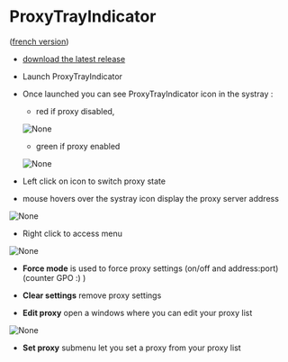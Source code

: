 # ProxyTrayIndicator

([french version](https://github.com/Daudre-Vignier-Charles/ProxyTrayIndicator/blob/master/README.fr-fr.md))

- [download the latest release](https://github.com/Daudre-Vignier-Charles/ProxyTrayIndicator/releases/latest)
- Launch ProxyTrayIndicator
- Once launched you can see ProxyTrayIndicator icon in the systray :
  - red if proxy disabled,
  
  ![None](https://user-images.githubusercontent.com/17654421/53884729-8c61ea80-401c-11e9-9c95-1e1d10fb56c0.png)
  - green if proxy enabled
  
  ![None](https://user-images.githubusercontent.com/17654421/53884794-a8658c00-401c-11e9-9ae7-accfac680a2e.png)

- Left click on icon to switch proxy state

- mouse hovers over the systray icon display the proxy server address

![None](https://user-images.githubusercontent.com/17654421/70349383-e837f900-1864-11ea-938d-87214c3f3c7b.png)

- Right click to access menu

![None](https://user-images.githubusercontent.com/17654421/70349162-7fe91780-1864-11ea-9e4c-fbed0c429e2d.png)

- **Force mode** is used to force proxy settings (on/off and address:port) (counter GPO :) )

- **Clear settings** remove proxy settings

- **Edit proxy** open a windows where you can edit your proxy list

![None](https://user-images.githubusercontent.com/17654421/70349293-be7ed200-1864-11ea-90d5-78449fe6c923.png)

- **Set proxy** submenu let you set a proxy from your proxy list
